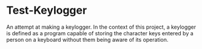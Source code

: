 # Test-Keylogger
An attempt at making a keylogger. In the context of this project, a keylogger is defined as a program capable of storing the character keys entered by a person on a keyboard without them being aware of its operation.
